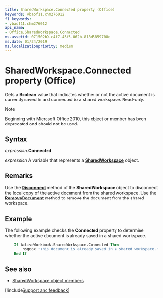 ```yaml
---
title: SharedWorkspace.Connected property (Office)
keywords: vbaof11.chm276012
f1_keywords:
- vbaof11.chm276012
api_name:
- Office.SharedWorkspace.Connected
ms.assetid: 071502b9-c4f7-45f5-062b-818d5859708e
ms.date: 01/24/2019
ms.localizationpriority: medium
---
```



# SharedWorkspace.Connected property (Office)

Gets a **Boolean** value that indicates whether or not the active document is currently saved in and connected to a shared workspace. Read-only.

> [!NOTE] 
> Beginning with Microsoft Office 2010, this object or member has been deprecated and should not be used.


## Syntax

_expression_.**Connected**

_expression_ A variable that represents a **[SharedWorkspace](Office.SharedWorkspace.md)** object.


## Remarks

Use the **[Disconnect](Office.SharedWorkspace.Disconnect.md)** method of the **SharedWorkspace** object to disconnect the local copy of the active document from the shared workspace. Use the **[RemoveDocument](Office.SharedWorkspace.RemoveDocument.md)** method to remove the document from the shared workspace.


## Example

The following example checks the **Connected** property to determine whether the active document is already saved in a shared workspace.


```vb
    If ActiveWorkbook.SharedWorkspace.Connected Then 
        MsgBox "This document is already saved in a shared workspace." 
    End If 

```


## See also

- [SharedWorkspace object members](overview/Library-Reference/sharedworkspace-members-office.md)



[!include[Support and feedback](~/includes/feedback-boilerplate.md)]